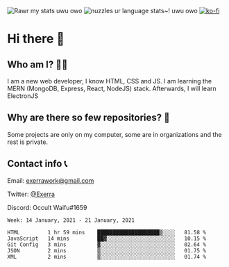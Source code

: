 ![Rawr my stats uwu owo](https://github-readme-stats.vercel.app/api?username=Exerra&show_icons=true&theme=buefy)
![nuzzles ur language stats~! uwu owo](https://github-readme-stats.vercel.app/api/top-langs/?username=Exerra&layout=compact)
[![ko-fi](https://www.ko-fi.com/img/githubbutton_sm.svg)](https://ko-fi.com/X8X130H96)
# Hi there 👋
## Who am I? 🙋‍♀️
I am a new web developer, I know HTML, CSS and JS. I am learning the MERN (MongoDB, Express, React, NodeJS) stack. Afterwards, I will learn ElectronJS
## Why are there so few repositories? 🤔
Some projects are only on my computer, some are in organizations and the rest is private.
## Contact info 📞
Email: [exerrawork@gmail.com](mailto:exerrawork@gmail.com)

Twitter: [@Exerra](https://twitter.com/exerra)

Discord: Occult Waifu#1659

<!--START_SECTION:waka-->
```text
Week: 14 January, 2021 - 21 January, 2021

HTML         1 hr 59 mins    ████████████████████▒░░░░   81.58 % 
JavaScript   14 mins         ██▓░░░░░░░░░░░░░░░░░░░░░░   10.15 % 
Git Config   3 mins          ▓░░░░░░░░░░░░░░░░░░░░░░░░   02.64 % 
JSON         2 mins          ▒░░░░░░░░░░░░░░░░░░░░░░░░   01.75 % 
XML          2 mins          ▒░░░░░░░░░░░░░░░░░░░░░░░░   01.74 % 
```
<!--END_SECTION:waka-->
